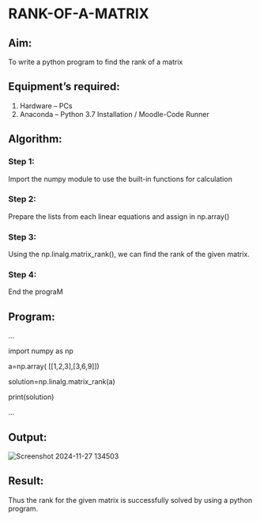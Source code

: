 # RANK-OF-A-MATRIX
## Aim:
To write a python program to find the rank of a matrix
## Equipment’s required:
1. 	Hardware – PCs
2. 	Anaconda – Python 3.7 Installation / Moodle-Code Runner
## Algorithm:
### Step 1: 
Import the numpy module to use the built-in functions for calculation
### Step 2:
Prepare the lists from each linear equations and assign in np.array()
### Step 3: 
Using the np.linalg.matrix_rank(), we can find the rank of the given matrix.
### Step 4:
End the prograM
## Program:
...

import numpy as np

a=np.array( [[1,2,3],[3,6,9]])

solution=np.linalg.matrix_rank(a)

print(solution)

...

## Output:
![Screenshot 2024-11-27 134503](https://github.com/user-attachments/assets/93849501-d982-455d-956f-bfae394e0371)
## Result:
Thus the rank for the given matrix is successfully solved by  using a python program.

